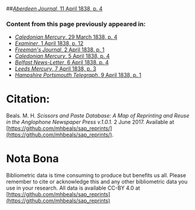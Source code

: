 ##[*Aberdeen Journal*, 11 April 1838, p. 4](https://mhbeals.github.io/sap_html/Aberdeen-Journal/Aberdeen-Journal-11-April-1838-p-4)

### Content from this page previously appeared in:
+ [*Caledonian Mercury*, 29 March 1838, p. 4](https://mhbeals.github.io/sap_html/Caledonian-Mercury/Caledonian-Mercury-29-March-1838-p-4)
+ [*Examiner*, 1 April 1838, p. 12](https://mhbeals.github.io/sap_html/Examiner/Examiner-1-April-1838-p-12)
+ [*Freeman's Journal*, 2 April 1838, p. 1](https://mhbeals.github.io/sap_html/Freeman's-Journal/Freeman's-Journal-2-April-1838-p-1)
+ [*Caledonian Mercury*, 5 April 1838, p. 4](https://mhbeals.github.io/sap_html/Caledonian-Mercury/Caledonian-Mercury-5-April-1838-p-4)
+ [*Belfast News-Letter*, 6 April 1838, p. 4](https://mhbeals.github.io/sap_html/Belfast-News-Letter/Belfast-News-Letter-6-April-1838-p-4)
+ [*Leeds Mercury*, 7 April 1838, p. 3](https://mhbeals.github.io/sap_html/Leeds-Mercury/Leeds-Mercury-7-April-1838-p-3)
+ [*Hampshire Portsmouth Telegraph*, 9 April 1838, p. 1](https://mhbeals.github.io/sap_html/Hampshire-Portsmouth-Telegraph/Hampshire-Portsmouth-Telegraph-9-April-1838-p-1)
                    
# Citation: 

Beals. M. H. *Scissors and Paste Database: A Map of Reprinting and Reuse in the Anglophone Newspaper Press v.1.0.1.* 2 June 2017. Available at [https://github.com/mhbeals/sap_reprints/](https://github.com/mhbeals/sap_reprints/). 
                    
# Nota Bona

Bibliometric data is time consuming to produce but benefits us all. Please remember to cite or acknowledge this and any other bibliometric data you use in your research. All data is available CC-BY 4.0 at [https://github.com/mhbeals/sap_reprints](https://github.com/mhbeals/sap_reprints)